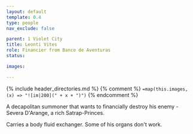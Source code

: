 ```yaml
---
layout: default
template: 0.4
type: people
nav_exclude: false

parent: 1 Violet City
title: Leonti Vites
role: Financier from Banco de Aventuras
status: 

images: 

---
```


{% include header_directories.md %}
{% comment %}
`=map(this.images, (x) => "![im|200](" + x + ")")`
{% endcomment %}

A decapolitan summoner that wants to financially destroy his enemy - Severa D'Arange, a rich Satrap-Princes.

Carries a body fluid exchanger.
Some of his organs don't work.